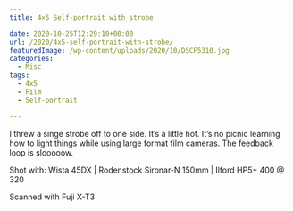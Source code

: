 ```yaml
---
title: 4×5 Self-portrait with strobe

date: 2020-10-25T12:29:10+00:00
url: /2020/4x5-self-portrait-with-strobe/
featuredImage: /wp-content/uploads/2020/10/DSCF5310.jpg
categories:
  - Misc
tags:
  - 4x5
  - Film
  - Self-portrait

---
```

<!--kg-card-begin: html-->I threw a singe strobe off to one side. It’s a little hot. It’s no picnic learning how to light things while using large format film cameras. The feedback loop is slooooow.

Shot with: Wista 45DX | Rodenstock Sironar-N 150mm | Ilford HP5+ 400 @ 320

Scanned with Fuji X-T3

<!--kg-card-end: html-->